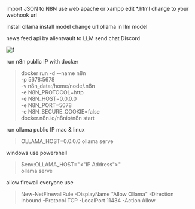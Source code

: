 import JSON to N8N
use web apache or xampp edit *.html 
change <webhook> to your webhook url

install ollama install model 
change url ollama in llm model

news feed api by alientvault to LLM send chat Discord

<img src="https://img2.pic.in.th/pic/1ffe7a34458c41226.png" alt="1" border="0">

run n8n public IP with docker

> docker run -d --name n8n \
  -p 5678:5678 \
  -v n8n_data:/home/node/.n8n \
  -e N8N_PROTOCOL=http \
  -e N8N_HOST=0.0.0.0 \
  -e N8N_PORT=5678 \
  -e N8N_SECURE_COOKIE=false \
  docker.n8n.io/n8nio/n8n start

run ollama public IP
mac & linux

> OLLAMA_HOST=0.0.0.0 ollama serve

windows
use powershell

> $env:OLLAMA_HOST="<"IP Address">" \
> ollama serve

allow firewall everyone use

> New-NetFirewallRule -DisplayName "Allow Ollama" -Direction Inbound -Protocol TCP -LocalPort 11434 -Action Allow
